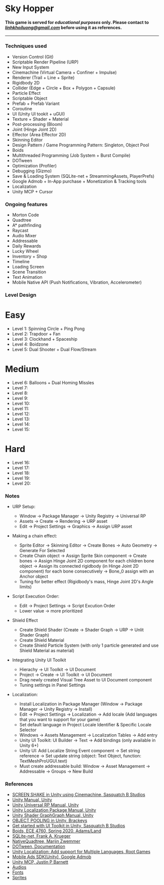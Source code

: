 # Sky Hopper

#### This game is served for ***educational purposes*** only. Please contact to *linhkhoiluong@gmail.com* before using it as references.
---
### Techniques used

- Version Control (Git)
- Scriptable Render Pipeline (URP)
- New Input System
- Cinemachine (Virtual Camera + Confiner + Impulse)
- Renderer (Trail + Line + Sprite)
- Rigidbody 2D
- Collider (Edge + Circle + Box + Polygon + Capsule)
- Particle Effect
- Scriptable Object
- Prefab + Prefab Variant
- Coroutine
- UI (Unity UI tookit + uGUI)
- Texture + Shader + Material
- Post-processing (Bloom)
- Joint (Hinge Joint 2D)
- Effector (Area Effector 2D)
- Skinning Editor
- Design Pattern / Game Programming Pattern: Singleton, Object Pool
- Boids
- Multithreaded Programming (Job System + Burst Compile)
- DOTween
- Optimization (Profiler)
- Debugging (Gizmo)
- Save & Loading System (SQLite-net + StreammingAssets, PlayerPrefs)
- Google Admob + In-App purchase + Monetization & Tracking tools
- Localization
- Unity MCP + Cursor

### Ongoing features
- Morton Code
- Quadtree
- A* pathfinding
- Raycast
- Audio Mixer
- Addressable
- Daily Rewards
- Lucky Wheel
- Inventory + Shop
- Timeline
- Loading Screen
- Scene Transition 
- Text Animation
- Mobile Native API (Push Notifications, Vibration, Accelerometer)

### Level Design

# Easy
- Level 1: Spinning Circle + Ping Pong
- Level 2: Trapdoor + Fan
- Level 3: Clockhand + Spaceship
- Level 4: Boidzone
- Level 5: Dual Shooter + Dual Flow/Stream

# Medium
- Level 6: Balloons + Dual Homing Missles
- Level 7: 
- Level 8:
- Level 9:
- Level 10:
- Level 11:
- Level 12:
- Level 13:
- Level 14:
- Level 15:
# Hard
- Level 16:
- Level 17:
- Level 18:
- Level 19:
- Level 20:

### Notes
- URP Setup:
    + Window -> Package Manager -> Unity Registry -> Universal RP
    + Assets -> Create -> Rendering -> URP asset
    + Edit -> Project Settings -> Graphics -> Assign URP asset
- Making a chain effect:
    + Sprite Editor -> Skinning Editor -> Create Bones -> Auto Geometry -> Generate For Selected
    + Create Chain object -> Assign Sprite Skin component -> Create bones -> Assign Hinge Joint 2D component for each children bone object -> Assign its connected rigidbody (in Hinge Joint 2D component) for each bone consecutively -> Bone_0 assign with an Anchor object
    + Tuning for better effect (Rigidbody's mass, Hinge Joint 2D's Angle limits)
- Script Execution Order:
    + Edit -> Project Settings -> Script Excution Order
    + Lower value -> more prioritized
- Shield Effect
    + Create Shield Shader (Create -> Shader Graph -> URP -> Unlit Shader Graph)
    + Create Shield Material
    + Create Shield Particle System (with only 1 particle generated and use Shield Material as material)
- Integrating Unity UI Toolkit
    + Hierachy -> UI Toolkit -> UI Document
    + Project -> Create -> UI Toolkit -> UI Document
    + Drag newly created Visual Tree Asset to UI Document component
    + Tuning settings in Panel Settings

- Localization:
    + Install Localization in Package Manager (Window -> Package Manager -> Unity Registry -> Install)
    + Edit -> Project Settings -> Localization -> Add locale (Add languages that you want to support for your game)
    + Set default language in Project Locale Identifier & Specific Locale Selector
    + Windows -> Assets Management -> Localization Tables -> Add entry
    + Unity UI Toolkit: UI Builder -> Text -> Add bindings (only available in Unity 6+)
    + Unity UI: Add Localize String Event component -> Set string reference -> Set update string (object: Text Object, function: TextMeshProUGUI.text) 
    + Must create addressable build: Window -> Asset Management -> Addressable -> Groups -> New Build

### References
- [SCREEN SHAKE in Unity using Cinemachine, Sasquatch B Studios](https://www.youtube.com/watch?v=CgyLIWyDXqo&list=PLfmYNuLHEy-PQ6j6kki9kmM3Z5CayRSI0&index=4&ab_channel=SasquatchBStudios)
- [Unity Manual, Unity](https://docs.unity3d.com/6000.0/Documentation/Manual/)
- [Unity Universal RP Manual, Unity](https://docs.unity3d.com/Packages/com.unity.render-pipelines.universal@7.1/manual/index.html)
- [Unity Localization Package Manual, Unity](https://docs.unity3d.com/Packages/com.unity.localization@1.5/manual/index.html)
- [Unity Shader GraphGraph Manual, Unity](https://docs.unity3d.com/Packages/com.unity.shadergraph@6.9/manual/index.html)
- [OBJECT POOLING in Unity, Brackeys](https://www.youtube.com/watch?v=tdSmKaJvCoA&t=832s&ab_channel=Brackeys)
- [Get started with UI Toolkit in Unity, Sasquatch B Studios](https://www.youtube.com/watch?v=_jtj73lu2Ko&t=317s&ab_channel=SasquatchBStudios)
- [Boids, ECE 4760, Spring 2020, Adams/Land](https://people.ece.cornell.edu/land/courses/ece4760/labs/s2021/Boids/Boids.html)
- [SQLite-net, Frank A. Krueger](https://github.com/praeclarum/sqlite-net)
- [NativeQuadtree, Marijn Zwemmer](https://github.com/marijnz/NativeQuadtree)
- [DOTween, Documentation](https://dotween.demigiant.com/documentation.php)
- [Unity Localization: Add support for Multiple Languages, Root Games](https://www.youtube.com/watch?v=qcXuvd7qSxg)
- [Mobile Ads SDK(Unity), Google Admob](https://developers.google.com/admob/unity/quick-start)
- [Unity MCP, Justin P Barnett](https://github.com/justinpbarnett/unity-mcp)
- [Audios](https://opengameart.org/)
- [Fonts](https://fonts.google.com/)
- [Sprites](https://www.kenney.nl/assets)
